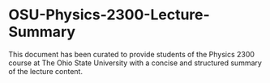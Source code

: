 # OSU-Physics-2300-Lecture-Summary
This document has been curated to provide students of the Physics 2300 course at The Ohio State University with a concise and structured summary of the lecture content.
